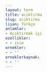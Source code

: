 ```yaml
---
layout: term
title: acıktırma
slug: aciktirma
lisan: Türkçe
anlamlar:
- Acıktırmak işi
ozellikler:
- - isim
ornekler:
- - ''
orneklerkaynak:
- - ''
---
```


